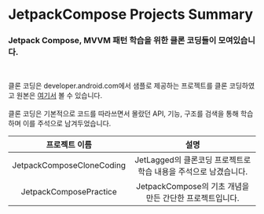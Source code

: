 # JetpackCompose Projects Summary

### Jetpack Compose, MVVM 패턴 학습을 위한 클론 코딩들이 모여있습니다.
<br>

클론 코딩은 developer.android.com에서 샘플로 제공하는 프로젝트를 클론 코딩하였고 원본은 [여기서](https://github.com/android/compose-samples) 볼 수 있습니다.
<br><br>
클론 코딩은 기본적으로 코드를 따라쓰면서 몰랐던 API, 기능, 구조를 검색을 통해 학습하며 이를 주석으로 남겨두었습니다.

|프로젝트 이름|설명
|:---:|:---:|
|JetpackComposeCloneCoding| JetLagged의 클론코딩 프로젝트로 학습 내용을 주석으로 남겼습니다.
|JetpackComposePractice| JetpackCompose의 기초 개념을 만든 간단한 프로젝트입니다.